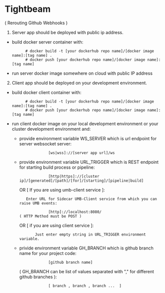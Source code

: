 # Tightbeam
  ( Rerouting Github Webhooks )




1. Server app should be deployed with public ip address.

  - build docker server container with:
  
              # docker build -t [your dockerhub repo name]/[docker image name]:[tag name] .
              # docker push [your dockerhub repo name]/[docker image name]:[tag name]
  
  - run server docker image somewhere on cloud with public IP address

2. Client app should be deployed on your development environment.

  - build docker client container with:

              # docker build -t [your dockerhub repo name]/[docker image name]:[tag name] .
              # docker push [your dockerhub repo name]/[docker image name]:[tag name]
              
  - run client docker image on your local development environment or your cluster development environment and:

       - provide environment variable WS_SERVER which is url endpoint for server websocket server:

                          [ws|wss]://[server app url]/ws
       - provide environment variable URL_TRIGGER which is REST endpoint for starting build process or pipeline:

                          [http|https]://[cluster ip]/[generated]/[path]/[for]/[starting]/[pipeline|build]
         OR [ If you are using umb-client service ]:
         
                Enter URL for Sidecar UMB-Client service from which you can raise UMB events:
                          
                          [http]://localhost:8080/
             ( HTTP Method must be POST )
        
         OR [ if you are using client service ]:
         
                    Just enter empty string in URL_TRIGGER environment variable.
         
       - privide environment variable GH_BRANCH which is github branch name for your project code:

                          [github branch name]
         ( GH_BRANCH can be list of values separated with "," for different github branches ):
         
                          [ branch , branch , branch ...  ]
